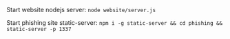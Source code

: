 Start website nodejs server: `node website/server.js`

Start phishing site static-server: `npm i -g static-server && cd phishing && static-server -p 1337`